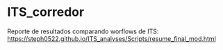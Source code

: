 # ITS_corredor

Reporte de resultados comparando worflows de ITS:
https://steph0522.github.io/ITS_analyses/Scripts/resume_final_mod.html
